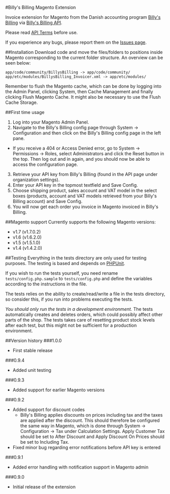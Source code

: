 #Billy's Billing Magento Extension

Invoice extension for Magento from the Danish accounting program [Billy's Billing](http://www.billysbilling.dk/) via [Billy's Billing API](http://dev.billysbilling.dk/).

Please read [API Terms](https://dev.billysbilling.dk/api-terms) before use.

If you experience any bugs, please report them on the [Issues page](https://github.com/billysbilling/billysbilling-magento/issues).

##Installation
Download code and move the files/folders to positions inside Magento corresponding to the current folder structure.
An overview can be seen below:
```
app/code/community/BillysBilling -> app/code/community/
app/etc/modules/BillysBilling_Invoicer.xml -> app/etc/modules/
```
Remember to flush the Magento cache, which can be done by logging into the Admin Panel, clicking System, then Cache Management and finally clicking Flush Magento Cache. It might also be necessary to use the Flush Cache Storage.

##First time usage
1. Log into your Magento Admin Panel.
2. Navigate to the Billy's Billing config page through System -> Configuration and then click on the Billy's Billing config page in the left pane.
 * If you receive a 404 or Access Denied error, go to System -> Permissions -> Roles, select Administrators and click the Reset button in the top. Then log out and in again, and you should now be able to access the configuration page.
3. Retrieve your API key from Billy's Billing (found in the API page under organization settings).
4. Enter your API key in the topmost textfield and Save Config.
5. Choose shipping product, sales account and VAT model in the select boxes (products, account and VAT models retrieved from your Billy's Billing account) and Save Config.
6. You will now get each order you invoice in Magento invoiced in Billy's Billing.

##Magento support
Currently supports the following Magento versions:
* v1.7 (v1.7.0.2)
* v1.6 (v1.6.2.0)
* v1.5 (v1.5.1.0)
* v1.4 (v1.4.2.0)

##Testing
Everything in the tests directory are only used for testing purposes. The testing is based and depends on [PHPUnit](http://www.phpunit.de/manual/current/en/).

If you wish to run the tests yourself, you need rename `tests/config.php.sample` to `tests/config.php` and define the variables according to the instructions in the file.

The tests relies on the ability to create/read/write a file in the tests directory, so consider this, if you run into problems executing the tests.

_You should only run the tests in a development environment._ The tests automatically creates and deletes orders, which could possibly affect other parts of the shop. The tests takes care of resetting product stock levels after each test, but this might not be sufficient for a production environment.

##Version history
###1.0.0
* First stable release

###0.9.4
* Added unit testing

###0.9.3
* Added support for earlier Magento versions

###0.9.2
* Added support for discount codes
  * Billy's Billing applies discounts on prices including tax and the taxes are applied after the discount. This should therefore be configured the same way in Magento, which is done through System -> Configuration -> Tax under Calculation Settings. Apply Customer Tax should be set to After Discount and Apply Discount On Prices should be set to Including Tax.
* Fixed minor bug regarding error notifications before API key is entered

###0.9.1
* Added error handling with notification support in Magento admin

###0.9.0
* Initial release of the extension
